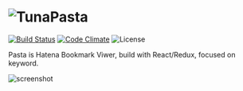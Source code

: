 # ![TunaPasta](https://github.com/bokuweb/tuna_pasta/blob/master/docs/logo.png?raw=true)

[![Build Status](https://travis-ci.org/bokuweb/tuna_pasta.svg?branch=master)](https://travis-ci.org/bokuweb/tuna_pasta)
[![Code Climate](https://codeclimate.com/github/bokuweb/tuna_pasta/badges/gpa.svg)](https://codeclimate.com/github/bokuweb/tuna_pasta)
![License](http://img.shields.io/npm/l/object.assign.svg)


Pasta is Hatena Bookmark Viwer, build with React/Redux, focused on keyword.


![screenshot](https://github.com/bokuweb/tuna_pasta/blob/master/docs/screenshot.png?raw=true)

